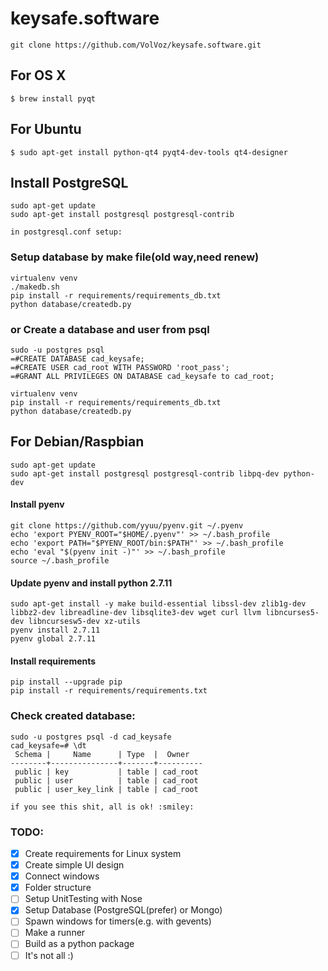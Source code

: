 # keysafe.software

```
git clone https://github.com/VolVoz/keysafe.software.git
```

## For OS X

```
$ brew install pyqt
```

## For Ubuntu

```
$ sudo apt-get install python-qt4 pyqt4-dev-tools qt4-designer
```

## Install PostgreSQL
```
sudo apt-get update
sudo apt-get install postgresql postgresql-contrib

in postgresql.conf setup:
```

### Setup database by make file(old way,need renew)

```
virtualenv venv
./makedb.sh
pip install -r requirements/requirements_db.txt
python database/createdb.py
```

### or Create a database and user from psql

```
sudo -u postgres psql
=#CREATE DATABASE cad_keysafe;
=#CREATE USER cad_root WITH PASSWORD 'root_pass';
=#GRANT ALL PRIVILEGES ON DATABASE cad_keysafe to cad_root;

virtualenv venv
pip install -r requirements/requirements_db.txt
python database/createdb.py
```

## For Debian/Raspbian

```
sudo apt-get update
sudo apt-get install postgresql postgresql-contrib libpq-dev python-dev
```

#### Install pyenv
```
git clone https://github.com/yyuu/pyenv.git ~/.pyenv
echo 'export PYENV_ROOT="$HOME/.pyenv"' >> ~/.bash_profile
echo 'export PATH="$PYENV_ROOT/bin:$PATH"' >> ~/.bash_profile
echo 'eval "$(pyenv init -)"' >> ~/.bash_profile
source ~/.bash_profile
```

#### Update pyenv and install python 2.7.11
```
sudo apt-get install -y make build-essential libssl-dev zlib1g-dev libbz2-dev libreadline-dev libsqlite3-dev wget curl llvm libncurses5-dev libncursesw5-dev xz-utils
pyenv install 2.7.11
pyenv global 2.7.11
```

#### Install requirements
```
pip install --upgrade pip
pip install -r requirements/requirements.txt
```

### Check created database:
```
sudo -u postgres psql -d cad_keysafe
cad_keysafe=# \dt
 Schema |     Name      | Type  |  Owner   
--------+---------------+-------+----------
 public | key           | table | cad_root
 public | user          | table | cad_root
 public | user_key_link | table | cad_root
 
if you see this shit, all is ok! :smiley:

```

### TODO:

- [x] Create requirements for Linux system
- [x] Create simple UI design
- [x] Connect windows
- [x] Folder structure
- [ ] Setup UnitTesting with Nose
- [x] Setup Database (PostgreSQL(prefer) or Mongo)
- [ ] Spawn windows for timers(e.g. with gevents)
- [ ] Make a runner
- [ ] Build as a python package
- [ ] It's not all :)
